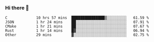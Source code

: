 ### Hi there 👋

<!--
**WShiBin/WShiBin** is a ✨ _special_ ✨ repository because its `README.md` (this file) appears on your GitHub profile.

Here are some ideas to get you started:

- 🔭 I’m currently working on ...
- 🌱 I’m currently learning ...
- 👯 I’m looking to collaborate on ...
- 🤔 I’m looking for help with ...
- 💬 Ask me about ...
- 📫 How to reach me: ...
- 😄 Pronouns: ...
- ⚡ Fun fact: ...
-->

<!--START_SECTION:waka-->

```text
C             10 hrs 57 mins  ███████████████▒░░░░░░░░░   61.59 %
JSON          1 hr 24 mins    ██░░░░░░░░░░░░░░░░░░░░░░░   07.91 %
CMake         1 hr 21 mins    ██░░░░░░░░░░░░░░░░░░░░░░░   07.67 %
Rust          1 hr 14 mins    █▓░░░░░░░░░░░░░░░░░░░░░░░   06.94 %
Other         29 mins         ▓░░░░░░░░░░░░░░░░░░░░░░░░   02.75 %
```

<!--END_SECTION:waka-->
